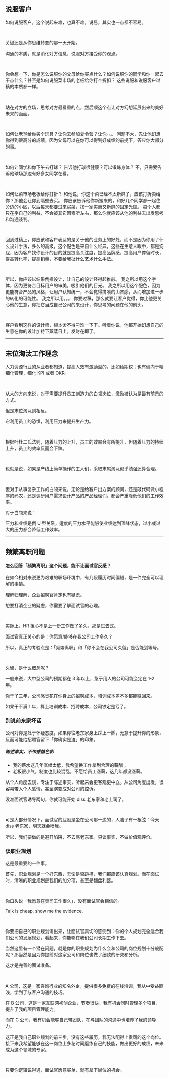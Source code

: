 ## 说服客户

如何说服客户，这个说起来难，也算不难，说易，其实也一点都不容易。

<br>

关键还是从你思维转变的那一天开始。

沟通的本质，就是消化对方信息，说服对方接受你的观点。

<br>

你会想一下，你是怎么说服你的父母给你买点什么？如何说服你的同学和你一起去干点什么？甚至是如何说服菜市场的老板给你打个折扣？
这些说服和说服客户过稿的本质都一样。

<br>

站在对方的立场，思考对方最看重的点，然后顺这个点让对方幻想延展出来的美好未来的画面。

<br>

如何让老爸给你买个玩具？让你去参加夏令营？让你。。。
问题不大，先让他幻想你得到很高分的成绩，因为父母可以在你可以得到好成绩的前提下，答应你大部分的事。

<br>

如何让同学和你下午去打球？
告诉他打球很健康？可以锻炼身体？
不，只需要告诉他球场那边有好多女同学在看。

<br>

如何让菜市场老板给你打折？
和他说，你这个菜已经不太新鲜了，应该打折卖给你？那他会让你到隔壁去买。
你应该告诉他你新搬来的，和好几个同学都一起住旁边的小区，以后每天都要过来买菜，找一家实惠又新鲜的固定光顾。
每个人都只在乎自己的利益，不会被其它因素所左右，那么你就应该从他的利益去出发思考和沟通谈判。

<br>

回到过稿上，你应该和客户表达的是关于他的业务上的好处，而不是因为你用了什么设计手法，多么的高级，这个配色是来自什么经典，这些在生意人眼中，都是狗屁，因为客户找你设计的目的就是提高关注度，提高品牌感，提高用户停留时长，提高转化率，提高销量，不要给我扯什么艺术什么手法。

<br>

所以，你应该以结果倒推设计，让自己的设计经得起推敲。
我之所以用这个字体，因为更符合目标用户的审美，吸引他们的目光。
我之所以用这个配色，因为更能符合产品的风格，让用户认知统一，不会觉得拼凑的山寨感，从而增加进一步的转化的可能性。
我之所以用。。。
你要过稿，那么就要让客户觉得，你比他更关心他的生意，你把它当成自己公司的来设计，你思考的问题在他的前头。

<br>

客户看到这样的设计师，根本舍不得刁难一下下。听着你说，他都开始幻想自己的生意在你的设计加持下蒸蒸日上，发财在即了。

---

## 末位淘汰工作理念

人力资源行业的从业者都知道，提高人效有激励型的，比如给期权；也有偏向于精细化管理，细化 KPI 或者 OKR。

<br>

从大的方向来说，对于需要提升员工创造力的白领岗位，激励被认为是最有前景的方式。

但是末位淘汰则相反。

它利用员工的恐惧，利用压力来提升生产力。

<br>

根据叶杜二氏法则，随着压力的上升，员工的效率会有所提升，但随着压力的持续上升，员工的效率反而会下跌。

<br>

也就是说，如果是产线上简单操作的工人们，采取末尾淘汰似乎勉强还算合理。

<br>

但对于从事复杂工作的白领来说，无论是给客户出方案的顾问，还是敲代码做小程序的码农，还是调研用户需求设计产品的产品经理们，都会严重降低他们的工作效率。

对于白领来说：

压力和业绩是倒 U 型关系，适度的压力水平能够使业绩达到顶峰状态，过小或过大的压力都会降低工作效率。

---

## 频繁离职问题

#### 怎么回答「频繁离职」这个问题，能不让面试官反感？

在如今相对来说更为艰难的职场环境中，有几段履历时间偏短，是一件完全可以理解的事情。

理解归理解，企业招聘官肯定也有疑虑。

想要打消企业的疑虑，你需要了解面试官的心理。

<br>

实际上，HR 担心不是上一份工作做了多久，那是过去式。

面试官真正关心的是：你愿意/能够在我公司工作多久？

所以，真正的考验点是：「频繁离职」和「你不会在我公司久留」是否能划等号。

<br>

久留，是什么概念呢？

一般来说，大中型公司的预期都在 3 年以上，急于用人的公司可能会定在 1-2 年。

你干了三年，公司感觉花在你身上的招聘成本，培训成本差不多都能赚回来。

如果干不满 1 年，算上培训成本、招聘成本，公司铁定是亏了。

### 别说前东家坏话

公司对你是处于怀疑态度，如果你往老东家身上踩上一脚，无意于提升你的形象，反而可能给招聘官留下「你确实是渣」的印象。

##### 陈述事实，不带感情色彩

- 我的薪水这几年涨幅太低，我希望换工作拿到合理的薪酬；
- 老板很小气，制度也比较混乱，不愿给员工涨薪，这几年都没涨薪。

从个人角度去谈，专注于陈述事实，听起来会更客观更中立。从公司角度出发，很容易带入个人感情，甚至演变成对公司的控诉。

没准面试官诱导两句，你就可能开始 diss 老东家和老上司了。

<br>

可是大部分情况下，面试官的屁股是坐在公司那一边的，人脑子有一根弦：今天 diss 老东家，明天就会喷我。

所以，我们要做的是避开陷阱，不去骂老东家。只谈事实，不做价值观评价。

### 谈职业规划

这是最重要的一件事。

首先，职业规划是一个好东西，无论是否跳槽，我们都应该认真规划。而在面试时，清晰的职业规划是我们的加分项，甚至是翻盘利器。

<br>

你口头说「我愿意在贵司工作很久」，没有面试官会相信的。

Talk is cheap, show me the evidence.

<br>

你要把自己的职业规划讲出来，让面试官真切的感受到：你的个人规划完全适合我们公司的发展规划，看起来，你能够在我们公司长期工作下去。

当然这里有一个潜在问题，就是你的职业规划为什么会和公司的岗位规划十分般配呢？那当然是因为你提前对这家公司和岗位也做了细致的研究和分析。

这才是完善的面试准备。

<br>

A 公司，这是一家咨询行业的知名外企，提供很多免费的在线培训，我从中受益匪浅，学到了与客户沟通的技巧。

在 B 公司，这是一家互联网初创企业，节奏很快，我有机会同时管理多个项目，提升了我的项目管理能力。

而在 C 公司，我有机会能够自己带团队，在与团队的沟通中也培养了我的领导力。

这正是我自己职业规划的前三步，没有这些履历，我无法配得上贵司的这个岗位。接下来我希望能够在这一岗位上多花时间磨练自己的技能，做出更好的成绩，未来成为这个领域的专家。

<br>

只要你逻辑说得通，面试官愿意买单，就有拿下岗位的机会。
